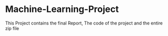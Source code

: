 # Machine-Learning-Project
This Project contains the final Report, The code of the project and the entire zip file 
